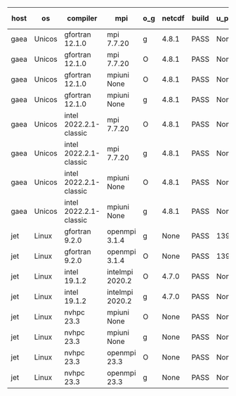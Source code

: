 

| host     | os       | compiler                              | mpi                      | o_g        | netcdf        | build       | u_pass          | u_fail          | s_pass            | s_fail            | e_pass             | e_fail             | nuopc_pass       | nuopc_fail       | artifacts link          |
|----------|----------|---------------------------------------|--------------------------|------------|---------------|-------------|-----------------|-----------------|-------------------|-------------------|--------------------|--------------------|------------------|------------------|-------------------------|
| gaea | Unicos | gfortran 12.1.0 | mpi 7.7.20  | g | 4.8.1  | PASS | None | None | None | None | None | None | None | None | <a href="https://github.com/esmf-org/esmf-test-artifacts/tree/2435497470e37880e5f9f6488b5c9d6b6e97c3f7/develop/gfortran/12.1.0/g/mpi/7.7.20" target="_blank">2435497</a> | 
| gaea | Unicos | gfortran 12.1.0 | mpi 7.7.20  | O | 4.8.1  | PASS | None | None | None | None | None | None | None | None | <a href="https://github.com/esmf-org/esmf-test-artifacts/tree/ccb827836121a7e18277333e0c7047e63c8963c5/develop/gfortran/12.1.0/O/mpi/7.7.20" target="_blank">ccb8278</a> | 
| gaea | Unicos | gfortran 12.1.0 | mpiuni None  | O | 4.8.1  | PASS | None | None | None | None | None | None | None | None | <a href="https://github.com/esmf-org/esmf-test-artifacts/tree/c3d3a89247a69639b15025bf33550b901392b485/develop/gfortran/12.1.0/O/mpiuni/None" target="_blank">c3d3a89</a> | 
| gaea | Unicos | gfortran 12.1.0 | mpiuni None  | g | 4.8.1  | PASS | None | None | None | None | None | None | None | None | <a href="https://github.com/esmf-org/esmf-test-artifacts/tree/6c3caab974f9f00add6a930179b75c4a1d2d97ae/develop/gfortran/12.1.0/g/mpiuni/None" target="_blank">6c3caab</a> | 
| gaea | Unicos | intel 2022.2.1-classic | mpi 7.7.20  | O | 4.8.1  | PASS | None | None | None | None | None | None | None | None | <a href="https://github.com/esmf-org/esmf-test-artifacts/tree/692460f47021325a6bfbfb4eb5769b0b438c17d2/develop/intel/2022.2.1-classic/O/mpi/7.7.20" target="_blank">692460f</a> | 
| gaea | Unicos | intel 2022.2.1-classic | mpi 7.7.20  | g | 4.8.1  | PASS | None | None | None | None | None | None | None | None | <a href="https://github.com/esmf-org/esmf-test-artifacts/tree/71ff9231580628f9e6e87b585c5b71bd0359bb82/develop/intel/2022.2.1-classic/g/mpi/7.7.20" target="_blank">71ff923</a> | 
| gaea | Unicos | intel 2022.2.1-classic | mpiuni None  | O | 4.8.1  | PASS | None | None | None | None | None | None | None | None | <a href="https://github.com/esmf-org/esmf-test-artifacts/tree/03eaae0c995d3c317ce44c264f912b9b58b36836/develop/intel/2022.2.1-classic/O/mpiuni/None" target="_blank">03eaae0</a> | 
| gaea | Unicos | intel 2022.2.1-classic | mpiuni None  | g | 4.8.1  | PASS | None | None | None | None | None | None | None | None | <a href="https://github.com/esmf-org/esmf-test-artifacts/tree/6aa64175e9ac15c865236d53d8b252d57aa33253/develop/intel/2022.2.1-classic/g/mpiuni/None" target="_blank">6aa6417</a> | 
| jet | Linux | gfortran 9.2.0 | openmpi 3.1.4  | g | None  | PASS | 13999 | 0 | 49 | 0 | 81 | 0 | 52 | 1 | <a href="https://github.com/esmf-org/esmf-test-artifacts/tree/bb184ad51cc3f0a4cf3421432a88fe776f0298ff/develop/gfortran/9.2.0/g/openmpi/3.1.4" target="_blank">bb184ad</a> | 
| jet | Linux | gfortran 9.2.0 | openmpi 3.1.4  | O | None  | PASS | 13999 | 0 | 49 | 0 | 81 | 0 | 52 | 1 | <a href="https://github.com/esmf-org/esmf-test-artifacts/tree/02cc3d4da4051ede21700695c1b15afa0f8d7c41/develop/gfortran/9.2.0/O/openmpi/3.1.4" target="_blank">02cc3d4</a> | 
| jet | Linux | intel 19.1.2 | intelmpi 2020.2  | O | 4.7.0  | PASS | None | None | None | None | None | None | None | None | <a href="https://github.com/esmf-org/esmf-test-artifacts/tree/927259a1d7ad750f92448dfb098169a72a0f9be0/develop/intel/19.1.2/O/intelmpi/2020.2" target="_blank">927259a</a> | 
| jet | Linux | intel 19.1.2 | intelmpi 2020.2  | g | 4.7.0  | PASS | None | None | None | None | None | None | None | None | <a href="https://github.com/esmf-org/esmf-test-artifacts/tree/6f29af9d27eda8e304b78a762c36c11dd652ed86/develop/intel/19.1.2/g/intelmpi/2020.2" target="_blank">6f29af9</a> | 
| jet | Linux | nvhpc 23.3 | mpiuni None  | O | None  | PASS | None | None | None | None | None | None | None | None | <a href="https://github.com/esmf-org/esmf-test-artifacts/tree/7b5f0ed6e7aef43830406e21743a99a1c7fe7e85/develop/nvhpc/23.3/O/mpiuni/None" target="_blank">7b5f0ed</a> | 
| jet | Linux | nvhpc 23.3 | mpiuni None  | g | None  | PASS | None | None | None | None | None | None | None | None | <a href="https://github.com/esmf-org/esmf-test-artifacts/tree/d3fedd8fe3ace668d076f7f9f882aaae27ab5d76/develop/nvhpc/23.3/g/mpiuni/None" target="_blank">d3fedd8</a> | 
| jet | Linux | nvhpc 23.3 | openmpi 23.3  | O | None  | PASS | None | None | None | None | None | None | None | None | <a href="https://github.com/esmf-org/esmf-test-artifacts/tree/6eb55fa7f6212c938b1e372501d142a568ba3e59/develop/nvhpc/23.3/O/openmpi/23.3" target="_blank">6eb55fa</a> | 
| jet | Linux | nvhpc 23.3 | openmpi 23.3  | g | None  | PASS | None | None | None | None | None | None | None | None | <a href="https://github.com/esmf-org/esmf-test-artifacts/tree/95db10411b7b74d32763216fb633e147e4532a2b/develop/nvhpc/23.3/g/openmpi/23.3" target="_blank">95db104</a> | 
